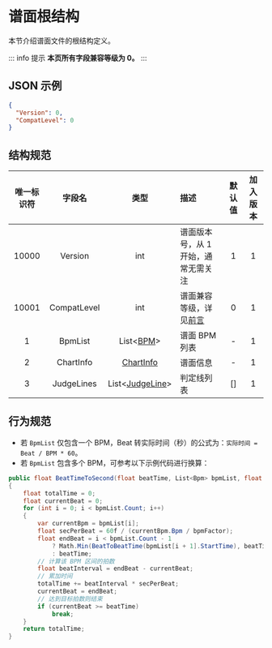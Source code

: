 # 谱面根结构

本节介绍谱面文件的根结构定义。

::: info 提示
**本页所有字段兼容等级为 0。**
:::

## JSON 示例

```json
{
  "Version": 0,
  "CompatLevel": 0
}
```

## 结构规范

| 唯一标识符 |     字段名     |                       类型                       | 描述                                           | 默认值 | 加入版本 |
|:-----:|:-----------:|:----------------------------------------------:|:---------------------------------------------|:---:|:----:|
| 10000 |   Version   |                      int                       | 谱面版本号，从 1 开始，通常无需关注                          |  1  |  1   |
| 10001 | CompatLevel |                      int                       | 谱面兼容等级，详见[前言](/markdown-examples.md#兼容性等级系统) |  0  |  1   |
|   1   |   BpmList   |       List<[BPM](/chart_format/bpm.md)>        | 谱面 BPM 列表                                    |  -  |  1   |
|   2   |  ChartInfo  |    [ChartInfo](/chart_format/chart_info.md)    | 谱面信息                                         |  -  |  1   |
|   3   | JudgeLines  | List<[JudgeLine](/chart_format/judge_line.md)> | 判定线列表                                        | []  |  1   |

## 行为规范

- 若 `BpmList` 仅包含一个 BPM，Beat 转实际时间（秒）的公式为：`实际时间 = Beat / BPM * 60`。
- 若 `BpmList` 包含多个 BPM，可参考以下示例代码进行换算：

```csharp
public float BeatTimeToSecond(float beatTime, List<Bpm> bpmList, float bpmFactor)
{
    float totalTime = 0;
    float currentBeat = 0;
    for (int i = 0; i < bpmList.Count; i++)
    {
        var currentBpm = bpmList[i];
        float secPerBeat = 60f / (currentBpm.Bpm / bpmFactor);
        float endBeat = i < bpmList.Count - 1
            ? Math.Min(BeatToBeatTime(bpmList[i + 1].StartTime), beatTime)
            : beatTime;
        // 计算该 BPM 区间的拍数
        float beatInterval = endBeat - currentBeat;
        // 累加时间
        totalTime += beatInterval * secPerBeat;
        currentBeat = endBeat;
        // 达到目标拍数则结束
        if (currentBeat >= beatTime)
            break;
    }
    return totalTime;
}
```